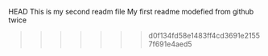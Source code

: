  HEAD
This is my second readm file
My first readme modefied from github twice
>>>>>>> d0f134fd58e1483ff4cd3691e21557f691e4aed5
